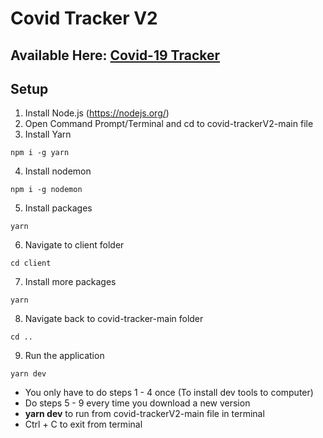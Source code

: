 # Covid Tracker V2

## Available Here: [Covid-19 Tracker](https://us-covid-19-tracker.herokuapp.com/)

## Setup
1. Install Node.js (https://nodejs.org/)
2. Open Command Prompt/Terminal and cd to covid-trackerV2-main file
3. Install Yarn
```
npm i -g yarn
```
4. Install nodemon
```
npm i -g nodemon
```
5. Install packages
```
yarn
```
6. Navigate to client folder
```
cd client
```
7. Install more packages
```
yarn
```
8. Navigate back to covid-tracker-main folder
```
cd ..
```
9. Run the application
```
yarn dev
```

- You only have to do steps 1 - 4 once (To install dev tools to computer)
- Do steps 5 - 9 every time you download a new version
- **yarn dev** to run from covid-trackerV2-main file in terminal
- Ctrl + C to exit from terminal
